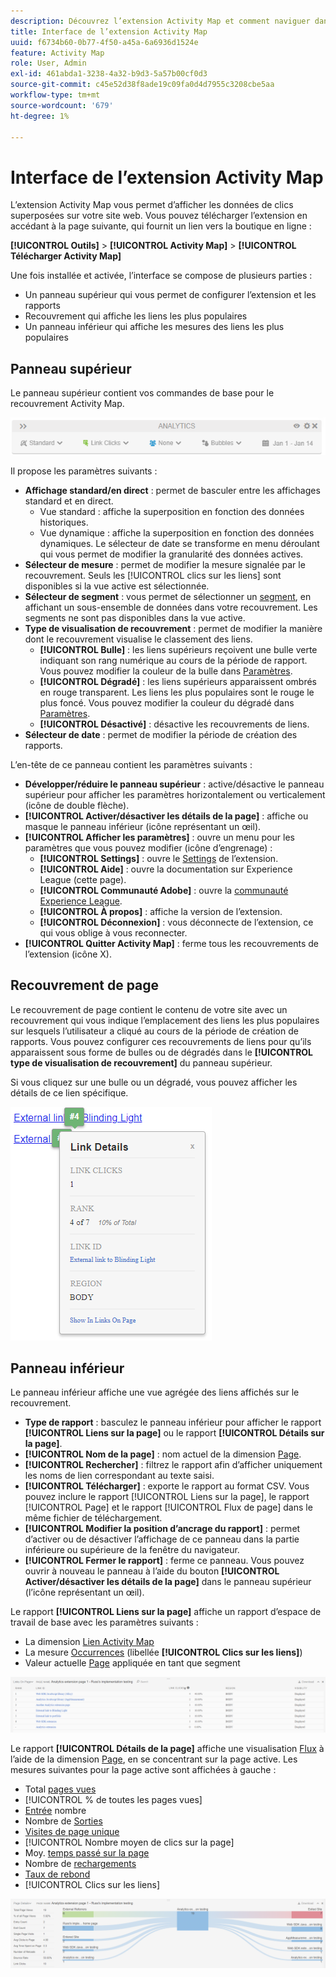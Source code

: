 ```yaml
---
description: Découvrez l’extension Activity Map et comment naviguer dans son interface.
title: Interface de l’extension Activity Map
uuid: f6734b60-0b77-4f50-a45a-6a6936d1524e
feature: Activity Map
role: User, Admin
exl-id: 461abda1-3238-4a32-b9d3-5a57b00cf0d3
source-git-commit: c45e52d38f8ade19c09fa0d4d7955c3208cbe5aa
workflow-type: tm+mt
source-wordcount: '679'
ht-degree: 1%

---
```


# Interface de l’extension Activity Map

L’extension Activity Map vous permet d’afficher les données de clics superposées sur votre site web. Vous pouvez télécharger l’extension en accédant à la page suivante, qui fournit un lien vers la boutique en ligne :

**[!UICONTROL Outils]** > **[!UICONTROL Activity Map]** > **[!UICONTROL Télécharger Activity Map]**

Une fois installée et activée, l’interface se compose de plusieurs parties :

* Un panneau supérieur qui vous permet de configurer l’extension et les rapports
* Recouvrement qui affiche les liens les plus populaires
* Un panneau inférieur qui affiche les mesures des liens les plus populaires

## Panneau supérieur

Le panneau supérieur contient vos commandes de base pour le recouvrement Activity Map.

![Recouvrement](../assets/overlay.png)

Il propose les paramètres suivants :

* **Affichage standard/en direct** : permet de basculer entre les affichages standard et en direct.
   * Vue standard : affiche la superposition en fonction des données historiques.
   * Vue dynamique : affiche la superposition en fonction des données dynamiques. Le sélecteur de date se transforme en menu déroulant qui vous permet de modifier la granularité des données actives.
* **Sélecteur de mesure** : permet de modifier la mesure signalée par le recouvrement. Seuls les [!UICONTROL clics sur les liens] sont disponibles si la vue active est sélectionnée.
* **Sélecteur de segment** : vous permet de sélectionner un [segment](/help/components/segmentation/seg-overview.md), en affichant un sous-ensemble de données dans votre recouvrement. Les segments ne sont pas disponibles dans la vue active.
* **Type de visualisation de recouvrement** : permet de modifier la manière dont le recouvrement visualise le classement des liens.
   * **[!UICONTROL Bulle]** : les liens supérieurs reçoivent une bulle verte indiquant son rang numérique au cours de la période de rapport. Vous pouvez modifier la couleur de la bulle dans [Paramètres](settings.md).
   * **[!UICONTROL Dégradé]** : les liens supérieurs apparaissent ombrés en rouge transparent. Les liens les plus populaires sont le rouge le plus foncé. Vous pouvez modifier la couleur du dégradé dans [Paramètres](settings.md).
   * **[!UICONTROL Désactivé]** : désactive les recouvrements de liens.
* **Sélecteur de date** : permet de modifier la période de création des rapports.

L’en-tête de ce panneau contient les paramètres suivants :

* **Développer/réduire le panneau supérieur** : active/désactive le panneau supérieur pour afficher les paramètres horizontalement ou verticalement (icône de double flèche).
* **[!UICONTROL Activer/désactiver les détails de la page]** : affiche ou masque le panneau inférieur (icône représentant un œil).
* **[!UICONTROL Afficher les paramètres]** : ouvre un menu pour les paramètres que vous pouvez modifier (icône d’engrenage) :
   * **[!UICONTROL Settings]** : ouvre le [Settings](settings.md) de l’extension.
   * **[!UICONTROL Aide]** : ouvre la documentation sur Experience League (cette page).
   * **[!UICONTROL Communauté Adobe]** : ouvre la [communauté Experience League](https://experienceleaguecommunities.adobe.com/?profile.language=fr).
   * **[!UICONTROL À propos]** : affiche la version de l’extension.
   * **[!UICONTROL Déconnexion]** : vous déconnecte de l’extension, ce qui vous oblige à vous reconnecter.
* **[!UICONTROL Quitter Activity Map]** : ferme tous les recouvrements de l’extension (icône X).

## Recouvrement de page

Le recouvrement de page contient le contenu de votre site avec un recouvrement qui vous indique l’emplacement des liens les plus populaires sur lesquels l’utilisateur a cliqué au cours de la période de création de rapports. Vous pouvez configurer ces recouvrements de liens pour qu’ils apparaissent sous forme de bulles ou de dégradés dans le **[!UICONTROL type de visualisation de recouvrement]** du panneau supérieur.

Si vous cliquez sur une bulle ou un dégradé, vous pouvez afficher les détails de ce lien spécifique.

![Bulle de lien](../assets/link-bubble.png)

## Panneau inférieur

Le panneau inférieur affiche une vue agrégée des liens affichés sur le recouvrement.

* **Type de rapport** : basculez le panneau inférieur pour afficher le rapport **[!UICONTROL Liens sur la page]** ou le rapport **[!UICONTROL Détails sur la page]**.
* **[!UICONTROL Nom de la page]** : nom actuel de la dimension [Page](/help/components/dimensions/page.md).
* **[!UICONTROL Rechercher]** : filtrez le rapport afin d’afficher uniquement les noms de lien correspondant au texte saisi.
* **[!UICONTROL Télécharger]** : exporte le rapport au format CSV. Vous pouvez inclure le rapport [!UICONTROL Liens sur la page], le rapport [!UICONTROL Page] et le rapport [!UICONTROL Flux de page] dans le même fichier de téléchargement.
* **[!UICONTROL Modifier la position d’ancrage du rapport]** : permet d’activer ou de désactiver l’affichage de ce panneau dans la partie inférieure ou supérieure de la fenêtre du navigateur.
* **[!UICONTROL Fermer le rapport]** : ferme ce panneau. Vous pouvez ouvrir à nouveau le panneau à l’aide du bouton **[!UICONTROL Activer/désactiver les détails de la page]** dans le panneau supérieur (l’icône représentant un œil).

Le rapport **[!UICONTROL Liens sur la page]** affiche un rapport d’espace de travail de base avec les paramètres suivants :

* La dimension [Lien Activity Map](/help/components/dimensions/activity-map-link.md)
* La mesure [Occurrences](/help/components/metrics/occurrences.md) (libellée **[!UICONTROL Clics sur les liens]**)
* Valeur actuelle [Page](/help/components/dimensions/page.md) appliquée en tant que segment

![Liens dans le panneau Page](../assets/links-on-page.png)

Le rapport **[!UICONTROL Détails de la page]** affiche une visualisation [Flux](/help/analyze/analysis-workspace/visualizations/c-flow/flow.md) à l’aide de la dimension [Page](/help/components/dimensions/page.md), en se concentrant sur la page active. Les mesures suivantes pour la page active sont affichées à gauche :

* Total [pages vues](/help/components/metrics/page-views.md)
* [!UICONTROL  % de toutes les pages vues]
* [Entrée](/help/components/metrics/entries.md) nombre
* Nombre de [Sorties](/help/components/metrics/exits.md)
* [Visites de page unique](/help/components/metrics/single-page-visits.md)
* [!UICONTROL Nombre moyen de clics sur la page]
* Moy. [temps passé sur la page](/help/components/metrics/time-spent.md)
* Nombre de [rechargements](/help/components/metrics/reloads.md)
* [Taux de rebond](/help/components/metrics/bounce-rate.md)
* [!UICONTROL Clics sur les liens]

![Détails de la page](../assets/page-details.png)
